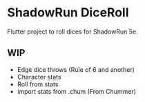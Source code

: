 # ShadowRun DiceRoll

Flutter project to roll dices for ShadowRun 5e.

## WIP

- Edge dice throws (Rule of 6 and another)
- Character stats
- Roll from stats
- import stats from .chum (From Chummer)
